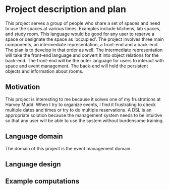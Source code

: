 # Project description and plan

This project serves a group of people who share a set of spaces and need to use the spaces at various times. Examples include kitchens, lab spaces, and study room. This language would be good for any user to reserve a space or designate the space as 'occupied'. The project involves three main components, an intermediate representation, a front-end and a back-end. The plan is to develop in that order as well. The intermediate representation will take the front-end language and convert it into object relations for the back-end. The front-end will be the outer language for users to interact with space and event management. The back-end will hold the persistent objects and information about rooms.

## Motivation

This project is interesting to me because it solves one of my frustrations at Harvey Mudd. When I try to organize events, I find it frustrating to check multiple dates and times or try to do multiple reservations. A DSL is an appropriate solution because the management system needs to be intuitive so that any user will be able to use the system without burdensome training.

## Language domain

The domain of this project is the event management domain.

## Language design



## Example computations
